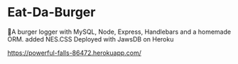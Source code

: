 # Eat-Da-Burger

:hamburger:A burger logger with MySQL, Node, Express, Handlebars and a homemade ORM.
added NES.CSS
Deployed with JawsDB on Heroku


https://powerful-falls-86472.herokuapp.com/
<br>
<br>



